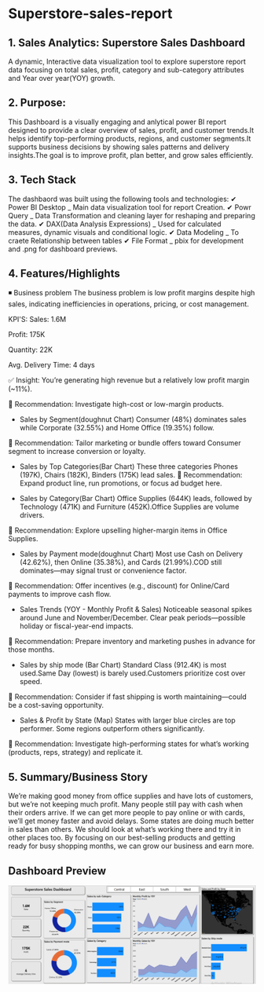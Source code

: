 # Superstore-sales-report
## 1. Sales Analytics: Superstore Sales Dashboard
A dynamic, Interactive data visualization tool to explore superstore report data focusing on total sales, profit, category and sub-category attributes and Year over year(YOY) growth.

## 2. Purpose:
This Dashboard is a visually engaging and anlytical power BI report designed to provide a clear overview of sales, profit, and customer trends.It helps identify top-performing products, regions, and customer segments.It supports business decisions by showing sales patterns and delivery insights.The goal is to improve profit, plan better, and grow sales efficiently.

## 3. Tech Stack
The dashbaord was built using the following tools and technologies:
✔ Power BI Desktop _ Main data visualization tool for report Creation.
✔ Powr Query _ Data Transformation and cleaning layer for reshaping and preparing the data.
✔ DAX(Data Analysis Expressions) _ Used for calculated measures, dynamic visuals and conditional logic.
✔ Data Modeling _ To craete Relationship between tables
✔ File Format _ pbix for development and .png for dashboard previews.


## 4. Features/Highlights
 ◾ Business problem
The business problem is low profit margins despite high sales, indicating inefficiencies in operations, pricing, or cost management.

KPI'S:
Sales: 1.6M

Profit: 175K

Quantity: 22K

Avg. Delivery Time: 4 days

✅ Insight: You’re generating high revenue but a relatively low profit margin (~11%).

🔁 Recommendation: Investigate high-cost or low-margin products.

- Sales by Segment(doughnut Chart)
Consumer (48%) dominates sales while Corporate (32.55%) and Home Office (19.35%) follow.

🔁 Recommendation: Tailor marketing or bundle offers toward Consumer segment to increase conversion or loyalty.

- Sales by Top Categories(Bar Chart)
These three categories Phones (197K), Chairs (182K), Binders (175K) lead sales.
🔁 Recommendation: Expand product line, run promotions, or focus ad budget here.

- Sales by Category(Bar Chart)
Office Supplies (644K) leads, followed by Technology (471K) and Furniture (452K).Office Supplies are volume drivers.

🔁 Recommendation: Explore upselling higher-margin items in Office Supplies.

- Sales by Payment mode(doughnut Chart)
Most use Cash on Delivery (42.62%), then Online (35.38%), and Cards (21.99%).COD still dominates—may signal trust or convenience factor.

🔁 Recommendation: Offer incentives (e.g., discount) for Online/Card payments to improve cash flow.

- Sales Trends (YOY - Monthly Profit & Sales)
Noticeable seasonal spikes around June and November/December. Clear peak periods—possible holiday or fiscal-year-end impacts.

🔁 Recommendation: Prepare inventory and marketing pushes in advance for those months.

- Sales by ship mode (Bar Chart)
Standard Class (912.4K) is most used.Same Day (lowest) is barely used.Customers prioritize cost over speed.

🔁 Recommendation: Consider if fast shipping is worth maintaining—could be a cost-saving opportunity.

- Sales & Profit by State (Map)
States with larger blue circles are top performer. Some regions outperform others significantly.

🔁 Recommendation: Investigate high-performing states for what’s working (products, reps, strategy) and replicate it.


## 5. Summary/Business Story
We’re making good money from office supplies and have lots of customers, but we’re not keeping much profit. Many people still pay with cash when their orders arrive. If we can get more people to pay online or with cards, we’ll get money faster and avoid delays. Some states are doing much better in sales than others. We should look at what’s working there and try it in other places too. By focusing on our best-selling products and getting ready for busy shopping months, we can grow our business and earn more.

## Dashboard Preview
![Dashboard Preview](https://github.com/Humna241/Superstore-sales-report/blob/main/Sales%20report.PNG)
